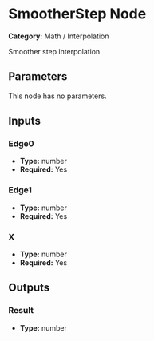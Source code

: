 
# SmootherStep Node

**Category:** Math / Interpolation

Smoother step interpolation

## Parameters

This node has no parameters.

## Inputs


### Edge0
- **Type:** number
- **Required:** Yes



### Edge1
- **Type:** number
- **Required:** Yes



### X
- **Type:** number
- **Required:** Yes



## Outputs


### Result
- **Type:** number




